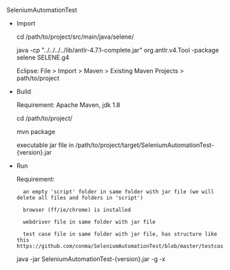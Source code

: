 SeleniumAutomationTest

- Import

    cd /path/to/project/src/main/java/selene/

	java -cp "../../../../lib/antlr-4.7.1-complete.jar"  org.antlr.v4.Tool -package selene SELENE.g4

	Eclipse: File > Import > Maven > Existing Maven Projects > path/to/project


- Build

	Requirement: Apache Maven, jdk 1.8

	cd /path/to/project/

	mvn package

	executable jar file in /path/to/project/target/SeleniumAutomationTest-{version}.jar

- Run

	Requirement:

		an empty 'script' folder in same folder with jar file (we will delete all files and folders in 'script')

		browser (ff/ie/chrome) is installed

		webdriver file in same folder with jar file

		test case file in same folder with jar file, has structure like this https://github.com/conma/SeleniumAutomationTest/blob/master/testcases/Testcase.xls

	java -jar SeleniumAutomationTest-{version}.jar -g -x